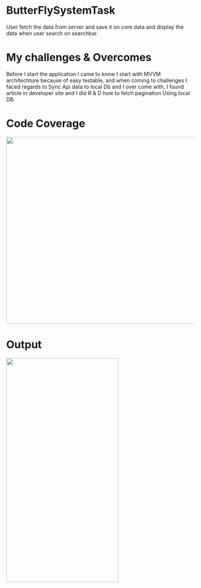 # ButterFlySystemTask
User fetch the data from server and save it on core data and display the data when user search on searchbar.

# My challenges & Overcomes
Before I start the application I came to know I start with MVVM architechture because of easy testable, and when coming to  challenges  I faced regards to Sync Api data to local Db and I over come with, I found article in developer site and I did R & D how to fetch pagination Using local DB.

# Code Coverage


<img src="https://github.com/teju412/ButterFlySystemTask/assets/18598946/13a48ae9-b155-4263-bb3c-83a49ded550b.jpeg" width="600" height="500"/>

# Output
<img src="https://github.com/teju412/ButterFlySystemTask/assets/18598946/83bc0f0a-b24f-49b5-a562-5d4775115caf.gif" width="300" height="600"/>


